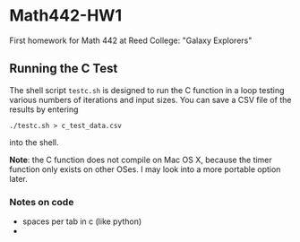 # Math442-HW1
First homework for Math 442 at Reed College: "Galaxy Explorers"

## Running the C Test

The shell script `testc.sh` is designed to run the C function in a loop testing
various numbers of iterations and input sizes. You can save a CSV file of the
results by entering

```{sh}
./testc.sh > c_test_data.csv
```

into the shell.

**Note**: the C function does not compile on Mac OS X, because the timer function
only exists on other OSes. I may look into a more portable option later.

### Notes on code
- spaces per tab in c (like python)
- 
